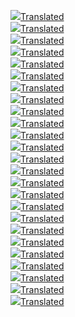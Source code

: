 <img src='b3031e66-40b6-45e8-9bcd-891dc1a280da_0.png'><a href='b3031e66-40b6-45e8-9bcd-891dc1a280da_0.png.en.txt'>Translated</a><br><img src='b3031e66-40b6-45e8-9bcd-891dc1a280da_1.png'><a href='b3031e66-40b6-45e8-9bcd-891dc1a280da_1.png.en.txt'>Translated</a><br><img src='b3031e66-40b6-45e8-9bcd-891dc1a280da_2.png'><a href='b3031e66-40b6-45e8-9bcd-891dc1a280da_2.png.en.txt'>Translated</a><br><img src='b3031e66-40b6-45e8-9bcd-891dc1a280da_3.png'><a href='b3031e66-40b6-45e8-9bcd-891dc1a280da_3.png.en.txt'>Translated</a><br><img src='b3031e66-40b6-45e8-9bcd-891dc1a280da_4.png'><a href='b3031e66-40b6-45e8-9bcd-891dc1a280da_4.png.en.txt'>Translated</a><br><img src='b3031e66-40b6-45e8-9bcd-891dc1a280da_5.png'><a href='b3031e66-40b6-45e8-9bcd-891dc1a280da_5.png.en.txt'>Translated</a><br><img src='b3031e66-40b6-45e8-9bcd-891dc1a280da_6.png'><a href='b3031e66-40b6-45e8-9bcd-891dc1a280da_6.png.en.txt'>Translated</a><br><img src='b3031e66-40b6-45e8-9bcd-891dc1a280da_7.png'><a href='b3031e66-40b6-45e8-9bcd-891dc1a280da_7.png.en.txt'>Translated</a><br><img src='b3031e66-40b6-45e8-9bcd-891dc1a280da_8.png'><a href='b3031e66-40b6-45e8-9bcd-891dc1a280da_8.png.en.txt'>Translated</a><br><img src='b3031e66-40b6-45e8-9bcd-891dc1a280da_9.png'><a href='b3031e66-40b6-45e8-9bcd-891dc1a280da_9.png.en.txt'>Translated</a><br><img src='b3031e66-40b6-45e8-9bcd-891dc1a280da_10.png'><a href='b3031e66-40b6-45e8-9bcd-891dc1a280da_10.png.en.txt'>Translated</a><br><img src='b3031e66-40b6-45e8-9bcd-891dc1a280da_11.png'><a href='b3031e66-40b6-45e8-9bcd-891dc1a280da_11.png.en.txt'>Translated</a><br><img src='b3031e66-40b6-45e8-9bcd-891dc1a280da_12.png'><a href='b3031e66-40b6-45e8-9bcd-891dc1a280da_12.png.en.txt'>Translated</a><br><img src='b3031e66-40b6-45e8-9bcd-891dc1a280da_13.png'><a href='b3031e66-40b6-45e8-9bcd-891dc1a280da_13.png.en.txt'>Translated</a><br><img src='b3031e66-40b6-45e8-9bcd-891dc1a280da_14.png'><a href='b3031e66-40b6-45e8-9bcd-891dc1a280da_14.png.en.txt'>Translated</a><br><img src='b3031e66-40b6-45e8-9bcd-891dc1a280da_15.png'><a href='b3031e66-40b6-45e8-9bcd-891dc1a280da_15.png.en.txt'>Translated</a><br><img src='b3031e66-40b6-45e8-9bcd-891dc1a280da_16.png'><a href='b3031e66-40b6-45e8-9bcd-891dc1a280da_16.png.en.txt'>Translated</a><br><img src='b3031e66-40b6-45e8-9bcd-891dc1a280da_17.png'><a href='b3031e66-40b6-45e8-9bcd-891dc1a280da_17.png.en.txt'>Translated</a><br><img src='b3031e66-40b6-45e8-9bcd-891dc1a280da_18.png'><a href='b3031e66-40b6-45e8-9bcd-891dc1a280da_18.png.en.txt'>Translated</a><br><img src='b3031e66-40b6-45e8-9bcd-891dc1a280da_19.png'><a href='b3031e66-40b6-45e8-9bcd-891dc1a280da_19.png.en.txt'>Translated</a><br><img src='b3031e66-40b6-45e8-9bcd-891dc1a280da_20.png'><a href='b3031e66-40b6-45e8-9bcd-891dc1a280da_20.png.en.txt'>Translated</a><br><img src='b3031e66-40b6-45e8-9bcd-891dc1a280da_21.png'><a href='b3031e66-40b6-45e8-9bcd-891dc1a280da_21.png.en.txt'>Translated</a><br><img src='b3031e66-40b6-45e8-9bcd-891dc1a280da_22.png'><a href='b3031e66-40b6-45e8-9bcd-891dc1a280da_22.png.en.txt'>Translated</a><br><img src='b3031e66-40b6-45e8-9bcd-891dc1a280da_23.png'><a href='b3031e66-40b6-45e8-9bcd-891dc1a280da_23.png.en.txt'>Translated</a><br><img src='b3031e66-40b6-45e8-9bcd-891dc1a280da_24.png'><a href='b3031e66-40b6-45e8-9bcd-891dc1a280da_24.png.en.txt'>Translated</a><br>
